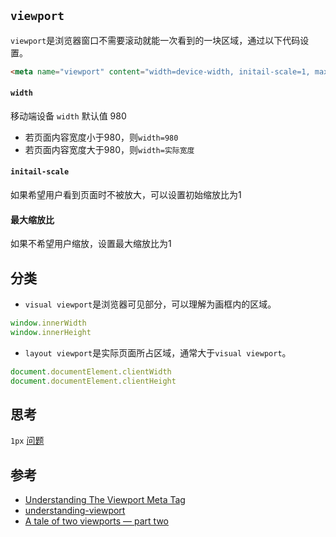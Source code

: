 ## `viewport`
`viewport`是浏览器窗口不需要滚动就能一次看到的一块区域，通过以下代码设置。
```html
<meta name="viewport" content="width=device-width, initail-scale=1, maxium-scale=1" />
```

#### `width`
移动端设备 `width` 默认值 980
* 若页面内容宽度小于980，则`width=980`
* 若页面内容宽度大于980，则`width=实际宽度`

#### `initail-scale`
如果希望用户看到页面时不被放大，可以设置初始缩放比为1

#### 最大缩放比
如果不希望用户缩放，设置最大缩放比为1

## 分类
* `visual viewport`是浏览器可见部分，可以理解为画框内的区域。
```js
window.innerWidth
window.innerHeight
```
* `layout viewport`是实际页面所占区域，通常大于`visual viewport`。
```js
document.documentElement.clientWidth
document.documentElement.clientHeight
```

## 思考
`1px` [问题](https://www.quirksmode.org/mobile/viewports.html)

## 参考
* [Understanding The Viewport Meta Tag](https://paulund.co.uk/understanding-the-viewport-meta-tag)
* [understanding-viewport](http://andreasbovens.github.io/understanding-viewport/)
* [A tale of two viewports — part two](https://www.quirksmode.org/mobile/viewports2.html)
